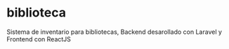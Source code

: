 # biblioteca
Sistema de inventario para bibliotecas, Backend desarollado con Laravel y Frontend con ReactJS
